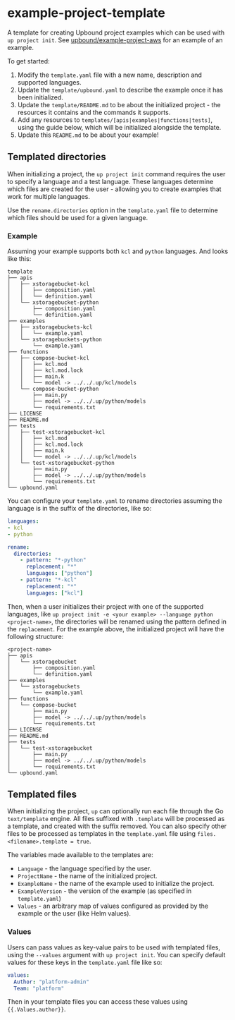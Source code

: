# example-project-template

A template for creating Upbound project examples which can be used with `up
project init`. See [upbound/example-project-aws] for an example of an example.

[upbound/example-project-aws]: https://github.com/upbound/example-project-aws

To get started:

1. Modify the `template.yaml` file with a new name, description and supported
   languages.
1. Update the `template/upbound.yaml` to describe the example once it has been
   initialized.
1. Update the `template/README.md` to be about the initialized project - the
   resources it contains and the commands it supports.
1. Add any resources to `templates/[apis|examples|functions|tests]`, using the
   guide below, which will be initialized alongside the template.
1. Update this `README.md` to be about your example!

## Templated directories

When initializing a project, the `up project init` command requires the user to
specify a language and a test language. These languages determine which files
are created for the user - allowing you to create examples that work for
multiple languages.

Use the `rename.directories` option in the `template.yaml` file to determine
which files should be used for a given language.

### Example

Assuming your example supports both `kcl` and `python` languages. And looks like
this:

```shell
template
├── apis
│   ├── xstoragebucket-kcl
│   │   ├── composition.yaml
│   │   └── definition.yaml
│   └── xstoragebucket-python
│       ├── composition.yaml
│       └── definition.yaml
├── examples
│   ├── xstoragebuckets-kcl
│   │   └── example.yaml
│   └── xstoragebuckets-python
│       └── example.yaml
├── functions
│   ├── compose-bucket-kcl
│   │   ├── kcl.mod
│   │   ├── kcl.mod.lock
│   │   ├── main.k
│   │   └── model -> ../../.up/kcl/models
│   └── compose-bucket-python
│       ├── main.py
│       ├── model -> ../../.up/python/models
│       └── requirements.txt
├── LICENSE
├── README.md
├── tests
│   ├── test-xstoragebucket-kcl
│   │   ├── kcl.mod
│   │   ├── kcl.mod.lock
│   │   ├── main.k
│   │   └── model -> ../../.up/kcl/models
│   └── test-xstoragebucket-python
│       ├── main.py
│       ├── model -> ../../.up/python/models
│       └── requirements.txt
└── upbound.yaml
```

You can configure your `template.yaml` to rename directories assuming the
language is in the suffix of the directories, like so:

```yaml
languages:
- kcl
- python

rename:
  directories:
    - pattern: "*-python"
      replacement: "*"
      languages: ["python"]
    - pattern: "*-kcl"
      replacement: "*"
      languages: ["kcl"]
```

Then, when a user initializes their project with one of the supported languages,
like `up project init -e <your example> --language python <project-name>`, the
directories will be renamed using the pattern defined in the `replacement`. For
the example above, the initialized project will have the following structure:

```shell
<project-name>
├── apis
│   └── xstoragebucket
│       ├── composition.yaml
│       └── definition.yaml
├── examples
│   └── xstoragebuckets
│       └── example.yaml
├── functions
│   └── compose-bucket
│       ├── main.py
│       ├── model -> ../../.up/python/models
│       └── requirements.txt
├── LICENSE
├── README.md
├── tests
│   └── test-xstoragebucket
│       ├── main.py
│       ├── model -> ../../.up/python/models
│       └── requirements.txt
└── upbound.yaml
```

## Templated files

When initializing the project, `up` can optionally run each file through the Go
`text/template` engine. All files suffixed with `.template` will be processed as
a template, and created with the suffix removed. You can also specify other
files to be processed as templates in the `template.yaml` file using
`files.<filename>.template = true`.

The variables made available to the templates are:

- `Language` - the language specified by the user.
- `ProjectName` - the name of the initialized project.
- `ExampleName` - the name of the example used to initialize the project.
- `ExampleVersion` - the version of the example (as specified in `template.yaml`)
- `Values` - an arbitrary map of values configured as provided by the example or
  the user (like Helm values).

### Values

Users can pass values as key-value pairs to be used with templated files, using the
`--values` argument with `up project init`. You can specify default values for
these keys in the `template.yaml` file like so:

```yaml
values:
  Author: "platform-admin"
  Team: "platform"
```

Then in your template files you can access these values using
`{{.Values.author}}`.
